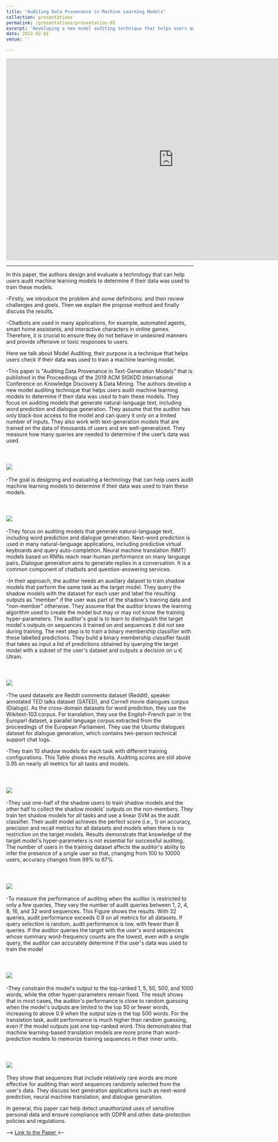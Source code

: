 ```yaml
---
title: "Auditing Data Provenance in Machine Learning Models"
collection: presentations
permalink: /presentations/presentation-03
excerpt: 'Developing a new model auditing technique that helps users audit machine learning models to determine if their data was used to train these models.'
date: 2022-02-01
venue: ''

---
```


<iframe src="https://unigeit-my.sharepoint.com/personal/s4930082_studenti_unige_it/_layouts/15/Doc.aspx?sourcedoc={a30531d1-9a47-4128-a50b-7fbb2c55d247}&amp;action=embedview&amp;wdAr=1.7777777777777777" width="900px" height="544px" frameborder="0">This is an embedded <a target="_blank" href="https://office.com">Microsoft Office</a> presentation, powered by <a target="_blank" href="https://office.com/webapps">Office</a>.</iframe>

-----------------------------------------------

In this paper, the authors design and evaluate a technology that can help users audit machine learning models to determine if their data was used to train these models.

-Firstly, we introduce the problem and some definitions. and then review challenges and goels. Then we explain the propose method and finally discuss the results.

-Chatbots are used in many applications, for example, automated agents, smart home assistants, and interactive characters in online games. Therefore, it is crucial to ensure they do not behave in undesired manners and provide offensive or toxic responses to users.

Here we talk about Model Auditing; their purpose is a technique that helps users check if their data was used to train a machine learning model.

-This paper is "Auditing Data Provenance in Text-Generation Models" that is published in the Proceedings of the 2019 ACM SIGKDD International Conference on Knowledge Discovery & Data Mining. The authors develop a new model auditing technique that helps users audit machine learning models to determine if their data was used to train these models. They focus on auditing models that generate natural-language text, including word prediction and dialogue generation. They assume that the auditor has only black-box access to the model and can query it only on a limited number of inputs. They also work with text-generation models that are trained on the data of thousands of users and are well-generalized. They measure how many queries are needed to determine if the user’s data was used.


<br/><img src='/images/PaperAu0.jpg'>
----------------------------------------------
-The goal is designing and evaluating a technology that can help users audit machine learning models to determine if their data was used to train these models.


<br/><img src='/images/PaperAu1.jpg'>
----------------------------------------------
-They focus on auditing models that generate natural-language text, including word prediction and dialogue generation. Next-word prediction is used in many natural-language applications, including predictive virtual keyboards and query auto-completion. Neural machine translation (NMT) models based on RNNs reach near-human performance on many language pairs. Dialogue generation aims to generate replies in a conversation. It is a common component of chatbots and question-answering services.

-In their approach, the auditor needs an auxiliary dataset to train shadow models that perform the same task as the target model. They query the shadow models with the dataset for each user and label the resulting outputs as "member" if the user was part of the shadow's training data and "non-member" otherwise. They assume that the auditor knows the learning algorithm used to create the model but may or may not know the training hyper-parameters. The auditor's goal is to learn to distinguish the target model's outputs on sequences it trained on and sequences it did not see during training. The next step is to train a binary membership classifier with these labelled predictions. They build a binary membership classifier faudit that takes as input a list of predictions obtained by querying the target model with a subset of the user's dataset and outputs a decision on u ∈ Utrain.


<br/><img src='/images/PaperAu2.jpg'>
----------------------------------------------
-The used datasets are Reddit comments dataset (Reddit), speaker annotated TED talks dataset (SATED), and Cornell movie dialogues corpus (Dialogs). As the cross-domain datasets for word prediction, they use the Wikitext-103 corpus. For translation, they use the English-French pair in the Europarl dataset, a parallel language corpus extracted from the proceedings of the European Parliament. They use the Ubuntu dialogues dataset for dialogue generation, which contains two-person technical support chat logs.

-They train 10 shadow models for each task with different training configurations. This Table shows the results. Auditing scores are still above 0.95 on nearly all metrics for all tasks and models.


<br/><img src='/images/PaperAu3.jpg'>
----------------------------------------------
-They use one-half of the shadow users to train shadow models and the other half to collect the shadow models' outputs on the non-members. They train ten shadow models for all tasks and use a linear SVM as the audit classifier. Their audit model achieves the perfect score (i.e., 1) on accuracy, precision and recall metrics for all datasets and models when there is no restriction on the target models. Results demonstrate that knowledge of the target model's hyper-parameters is not essential for successful auditing. The number of users in the training dataset affects the auditor's ability to infer the presence of a single user so that, changing from 100 to 10000 users, accuracy changes from 99% to 67%.


<br/><img src='/images/PaperAu4.jpg'>
----------------------------------------------
-To measure the performance of auditing when the auditor is restricted to only a few queries, They vary the number of audit queries between 1, 2, 4, 8, 16, and 32 word sequences. This Figure shows the results. With 32 queries, audit performance exceeds 0.9 on all metrics for all datasets. If query selection is random, audit performance is low, with fewer than 8 queries. If the auditor queries the target with the user's word sequences whose summary word-frequency counts are the lowest, even with a single query, the auditor can accurately determine if the user's data was used to train the model


<br/><img src='/images/PaperAu5.jpg'>
----------------------------------------------
-They constrain the model's output to the top-ranked 1, 5, 50, 500, and 1000 words, while the other hyper-parameters remain fixed. The result shows that in most cases, the auditor's performance is close to random guessing when the model's outputs are limited to the top 50 or fewer words, increasing to above 0.9 when the output size is the top 500 words. For the translation task, audit performance is much higher than random guessing, even if the model outputs just one top-ranked word. This demonstrates that machine learning-based translation models are more prone than word-prediction models to memorize training sequences in their inner units.


<br/><img src='/images/PaperAu6.jpg'>
----------------------------------------------
They show that sequences that include relatively rare words are more effective for auditing than word sequences randomly selected from the user's data. They discuss text generation applications such as next-word prediction, neural machine translation, and dialogue generation. 

In general, this paper can help detect unauthorized uses of sensitive personal data and ensure compliance with GDPR and other data-protection policies and regulations.


--> [Link to the Paper ](https://arxiv.org/abs/1811.00513) <--

